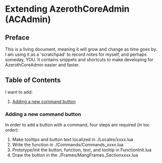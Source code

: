 # Extending AzerothCoreAdmin (ACAdmin)

## Preface

This is a living document, meaning it will grow and change as time goes by. I am using it as a 'scratchpad' to record notes for myself, and perhaps someday, YOU.
It contains snippets and shortcuts to make developing for AzerothCoreAdmin easier and faster.

## Table of Contents

I want to add:

1. [Adding a new command button](#Adding-a-new-command-button)

### Adding a new command button

In order to add a button with a command, four steps are required (in toc order):

1. Make tooltips and button text localized in ./Locales/xxxx.lua
2. Write the function in ./Commands/Commands_xxxx.lua
3. Prototype/init the button, function, text, and tooltip in FunctionInit.lua
4. Draw the button in the ./Frames/MangFrames_Sectionxxxx.lua
